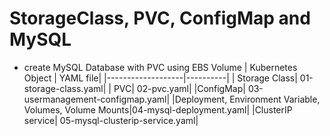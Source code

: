 # StorageClass, PVC, ConfigMap and MySQL

- create MySQL Database with PVC using EBS Volume
| Kubernetes Object | YAML file|
|-------------------|----------|
| Storage Class| 01-storage-class.yaml|
| PVC| 02-pvc.yaml|
|ConfigMap| 03-usermanagement-configmap.yaml|
|Deployment, Environment Variable, Volumes, Volume Mounts|04-mysql-deployment.yaml|
|ClusterIP service| 05-mysql-clusterip-service.yaml|